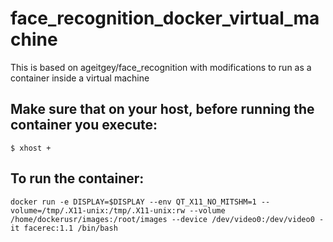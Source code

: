 # face_recognition_docker_virtual_machine
This is based on ageitgey/face_recognition with modifications to run as a container inside a virtual machine

## Make sure that on your host, before running the container you execute: 
```
$ xhost +
```

## To run the container:
```
docker run -e DISPLAY=$DISPLAY --env QT_X11_NO_MITSHM=1 --volume=/tmp/.X11-unix:/tmp/.X11-unix:rw --volume /home/dockerusr/images:/root/images --device /dev/video0:/dev/video0 -it facerec:1.1 /bin/bash
```

